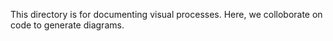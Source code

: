 This directory is for documenting visual processes.
Here, we colloborate on code
to generate diagrams.
